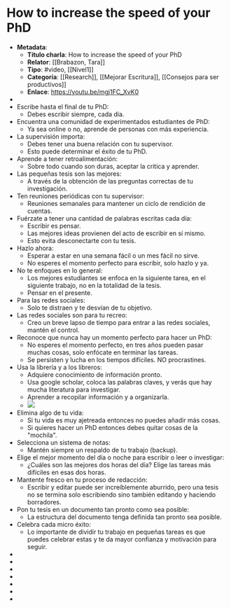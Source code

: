 # How to increase the speed of your PhD

- **Metadata**:
	- **Título charla**: How to increase the speed of your PhD
	- **Relator**: [[Brabazon, Tara]]
	- **Tipo**: #video, [[Nivel1]]
	- **Categoría**: [[Research]], [[Mejorar Escritura]], [[Consejos para ser productivos]]
	- **Enlace**: https://youtu.be/mgj1FC_XvK0
- 
- Escribe hasta el final de tu PhD:
	- Debes escribir siempre, cada día.
- Encuentra una comunidad de experimentados estudiantes de PhD:
	- Ya sea online o no, aprende de personas con más experiencia.
- La supervisión importa:
	- Debes tener una buena relación con tu supervisor.
	- Esto puede determinar el éxito de tu PhD.
- Aprende a tener retroalimentación:
	- Sobre todo cuando son duras, aceptar la critica y aprender.
- Las pequeñas tesis son las mejores:
	- A través de la obtención de las preguntas correctas de tu investigación.
- Ten reuniones periódicas con tu supervisor:
	- Reuniones semanales para mantener un ciclo de rendición de cuentas.
- Fuérzate a tener una cantidad de palabras escritas cada día:
	- Escribir es pensar.
	- Las mejores ideas provienen del acto de escribir en sí mismo.
	- Esto evita desconectarte con tu tesis.
- Hazlo ahora:
	- Esperar a estar en una semana fácil o un mes fácil no sirve.
	- No esperes el momento perfecto para escribir, solo hazlo y ya.
- No te enfoques en lo general:
	- Los mejores estudiantes se enfoca en la siguiente tarea, en el siguiente trabajo, no en la totalidad de la tesis.
	- Pensar en el presente.
- Para las redes sociales:
	- Solo te distraen y te desvían de tu objetivo.
- Las redes sociales son para tu recreo:
	- Creo un breve lapso de tiempo para entrar a las redes sociales, mantén el control.
- Reconoce que nunca hay un momento perfecto para hacer un PhD:
	- No esperes el momento perfecto, en tres años pueden pasar muchas cosas, solo enfócate en terminar las tareas.
	- Se persisten y lucha en los tiempos difíciles. NO procrastines.
- Usa la librería y a los libreros:
	- Adquiere conocimiento de información pronto.
	- Usa google scholar, coloca las palabras claves, y verás que hay mucha literatura para investigar.
	- Aprender a recopilar información y a organizarla.
	- ![](https://hypernotes.zenkit.com/api/v1/lists/2362182/files/toP6uJZRl)
- Elimina algo de tu vida:
	- Si tu vida es muy ajetreada entonces no puedes añadir más cosas.
	- Si quieres hacer un PhD entonces debes quitar cosas de la "mochila".
- Selecciona un sistema de notas:
	- Mantén siempre un respaldo de tu trabajo (backup).
- Elige el mejor momento del día o noche para escribir o leer o investigar:
	- ¿Cuáles son las mejores dos horas del día? Elige las tareas más difíciles en esas dos horas.
- Mantente fresco en tu proceso de redacción:
	- Escribir y editar puede ser increíblemente aburrido, pero una tesis no se termina solo escribiendo sino también editando y haciendo borradores.
- Pon tu tesis en un documento tan pronto como sea posible:
	- La estructura del documento tenga definida tan pronto sea posible.
- Celebra cada micro éxito:
	- Lo importante de dividir tu trabajo en pequeñas tareas es que puedes celebrar estas y te da mayor confianza y motivación para seguir.
- 
- 
- 
- 
- 
- 
- 
